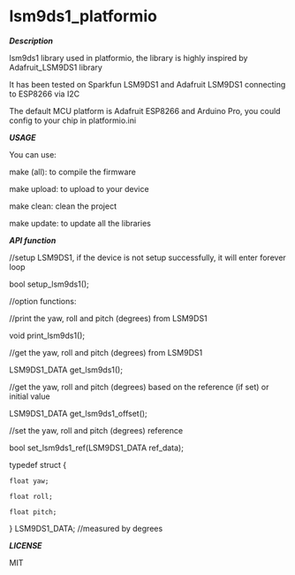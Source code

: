 # lsm9ds1_platformio

***Description***

lsm9ds1 library used in platformio, the library is highly inspired by Adafruit_LSM9DS1 library

It has been tested on Sparkfun LSM9DS1 and Adafruit LSM9DS1 connecting to ESP8266 via I2C

The default MCU platform is Adafruit ESP8266 and Arduino Pro, you could config to your chip in platformio.ini

***USAGE***

You can use:

make (all): to compile the firmware

make upload: to upload to your device

make clean: clean the project

make update: to update all the libraries

***API function***

//setup LSM9DS1, if the device is not setup successfully, it will enter forever loop 

bool setup_lsm9ds1();

//option functions:

//print the yaw, roll and pitch (degrees) from LSM9DS1 

void print_lsm9ds1();

//get the yaw, roll and pitch (degrees) from LSM9DS1 

LSM9DS1_DATA get_lsm9ds1();

//get the yaw, roll and pitch (degrees) based on the reference (if set) or initial value 

LSM9DS1_DATA get_lsm9ds1_offset();

//set the yaw, roll and pitch (degrees) reference 

bool set_lsm9ds1_ref(LSM9DS1_DATA ref_data);

typedef struct { 

	float yaw; 

	float roll; 

	float pitch; 

} LSM9DS1_DATA; //measured by degrees

***LICENSE***

MIT
